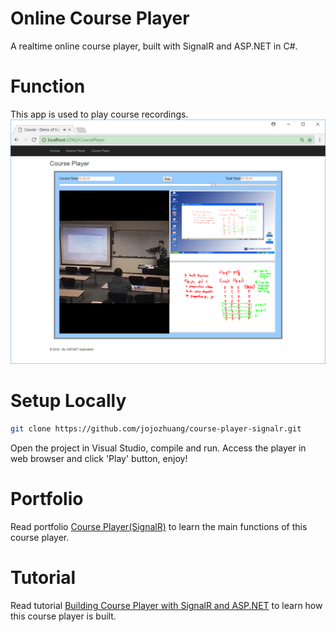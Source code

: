 # Online Course Player
A realtime online course player, built with SignalR and ASP.NET in C#.

# Function
This app is used to play course recordings.
![image](/public/drag.png)

# Setup Locally
```bash
git clone https://github.com/jojozhuang/course-player-signalr.git
```
Open the project in Visual Studio, compile and run. Access the player in web browser and click 'Play' button, enjoy!

# Portfolio
Read portfolio [Course Player(SignalR)](https://jojozhuang.github.io/portfolio/course-player-signalr/) to learn the main functions of this course player.

# Tutorial
Read tutorial [Building Course Player with SignalR and ASP.NET](https://jojozhuang.github.io/tutorial/react/building-course-player-with-signalr-and-aspnet/) to learn how this course player is built.
